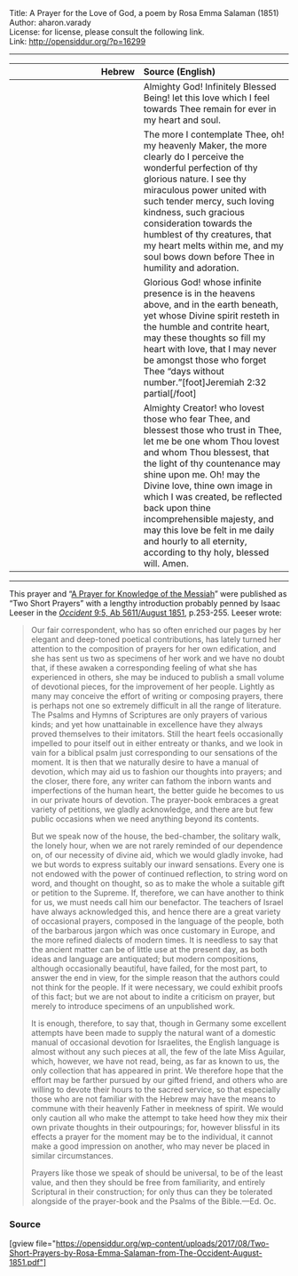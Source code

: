<html>
<head></head>
<body>
Title: A Prayer for the Love of God, a poem by Rosa Emma Salaman (1851)<br />
Author: aharon.varady<br />
License: for license, please consult the following link.<br />
Link: <a href="http://opensiddur.org/?p=16299">http://opensiddur.org/?p=16299</a>
<p />
<hr />

<table style="margin-left: auto;margin-right: auto;" class="draggable">
<thead><tr><th id="x" style="text-align: right;">Hebrew</th><th style="text-align: left;">Source (English)</th></tr></thead>
<tbody>
<tr><td style="vertical-align:top;" width="46%">
<div class="liturgy"><span lang="he">

</span></div></td>
 
<td style="vertical-align:top;" width="53%">
<div class="english">
Almighty God! 
Infinitely Blessed Being! 
let this love which I feel towards Thee 
remain for ever in my heart and soul. 
</div></td></tr>


<tr><td style="vertical-align:top;" width="46%">
<div class="liturgy"><span lang="he">

</span></div></td>
 
<td style="vertical-align:top;" width="53%">
<div class="english">
The more I contemplate Thee, 
oh! my heavenly Maker, 
the more clearly do I perceive 
the wonderful perfection of thy glorious nature. 
I see thy miraculous power 
united with such tender mercy, 
such loving kindness, 
such gracious consideration 
towards the humblest of thy creatures, 
that my heart melts within me, 
and my soul bows down before Thee 
in humility and adoration. 
</div></td></tr>


<tr><td style="vertical-align:top;" width="46%">
<div class="liturgy"><span lang="he">

</span></div></td>
 
<td style="vertical-align:top;" width="53%">
<div class="english">
Glorious God! 
whose infinite presence is in the heavens above, 
and in the earth beneath, 
yet whose Divine spirit resteth 
in the humble and contrite heart, 
may these thoughts so fill my heart with love, 
that I may never be amongst those 
who forget Thee “days without number.”[foot]Jeremiah 2:32 partial[/foot]
</div></td></tr>


<tr><td style="vertical-align:top;" width="46%">
<div class="liturgy"><span lang="he">

</span></div></td>
 
<td style="vertical-align:top;" width="53%">
<div class="english">
Almighty Creator! 
who lovest those who fear Thee, 
and blessest those who trust in Thee, 
let me be one whom Thou lovest and whom Thou blessest, 
that the light of thy countenance may shine upon me. 
Oh! may the Divine love, 
thine own image in which I was created, 
be reflected back upon thine incomprehensible majesty, 
and may this love be felt in me 
daily and hourly to all eternity, 
according to thy holy, blessed will. 
Amen.
</div></td></tr>
</tbody></table>


<hr />

This prayer and “<a href="https://opensiddur.org/prayers-for/special-days/commemorative-days/fast-days/tisha-bav/prayer-knowledge-messiah-rosa-emma-salaman-occident-av-5611august-1851/">A Prayer for Knowledge of the Messiah</a>” were published as “Two Short Prayers” with a lengthy introduction probably penned by Isaac Leeser in the <a href="http://web.nli.org.il/sites/JPress/English/Pages/The-Occident-and-American-Jewish-Advocate.aspx"><em>Occident</em> 9:5, Ab 5611/August 1851</a>, p.253-255. Leeser wrote:

<blockquote>Our fair correspondent, who has so often enriched our pages by her elegant and deep-toned poetical contributions, has lately turned her attention to the composition of prayers for her own edification, and she has sent us two as specimens of her work and we have no doubt that, if these awaken a corresponding feeling of what she has experienced in others, she may be induced to publish a small volume of devotional pieces, for the improvement of her people. Lightly as many may conceive the effort of writing or composing prayers, there is perhaps not one so extremely difficult in all the range of literature. The Psalms and Hymns of Scriptures are only prayers of various kinds; and yet how unattainable in excellence have they always proved themselves to their imitators. Still the heart feels occasionally impelled to pour itself out in either entreaty or thanks, and we look in vain for a biblical psalm just corresponding to our sensations of the moment. It is then that we naturally desire to have a manual of devotion, which may aid us to fashion our thoughts into prayers; and the closer, there fore, any writer can fathom the inborn wants and imperfections of the human heart, the better guide he becomes to us in our private hours of devotion. The prayer-book embraces a great variety of petitions, we gladly acknowledge, and there are but few public occasions when we need anything beyond its contents.

But we speak now of the house, the bed-chamber, the solitary walk, the lonely hour, when we are not rarely reminded of our dependence on, of our necessity of divine aid, which we would gladly invoke, had we but words to express suitably our inward sensations. Every one is not endowed with the power of continued reflection, to string word on word, and thought on thought, so as to make the whole a suitable gift or petition to the Supreme. If, therefore, we can have another to think for us, we must needs call him our benefactor. The teachers of Israel have always acknowledged this, and hence there are a great variety of occasional prayers, composed in the language of the people, both of the barbarous jargon which was once customary in Europe, and the more refined dialects of modern times. It is needless to say that the ancient matter can be of little use at the present day, as both ideas and language are antiquated; but modern compositions, although occasionally beautiful, have  failed, for the most part, to answer the end in view, for the simple reason that the authors could not think for the people. If it were necessary, we could exhibit proofs of this fact; but we are not about to indite a criticism on prayer, but merely to introduce specimens of an unpublished work.

It is enough, therefore, to say that, though in Germany some excellent attempts have been made to supply the natural want of a domestic manual of occasional devotion for Israelites, the English language is almost without any such pieces at all, the few of the late Miss Aguilar, which, however, we have not read, being, as far as known to us, the only collection that has appeared in print. We therefore hope that the effort may be farther pursued by our gifted friend, and others who are willing to devote their hours to the sacred service, so that especially those who are not familiar with the Hebrew may have the means to commune with their heavenly Father in meekness of spirit. We would only caution all who make the attempt to take heed how they mix their own private thoughts in their outpourings; for, however blissful in its effects a prayer for the moment may be to the individual, it cannot make a good impression on another, who may never be placed in similar circumstances.

Prayers like those we speak of should be universal, to be of the least value, and then they should be free from familiarity, and entirely Scriptural in their construction; for only thus can they be tolerated alongside of the prayer-book and the Psalms of the Bible.—Ed. Oc.</blockquote>

<h3>Source</h3>

[gview file="https://opensiddur.org/wp-content/uploads/2017/08/Two-Short-Prayers-by-Rosa-Emma-Salaman-from-The-Occident-August-1851.pdf"]
</body>
</html>